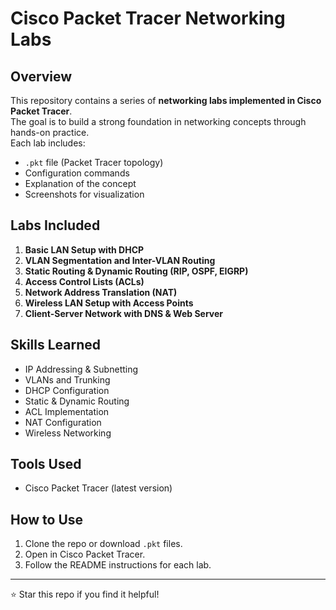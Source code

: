 # Cisco Packet Tracer Networking Labs

## Overview
This repository contains a series of **networking labs implemented in Cisco Packet Tracer**.  
The goal is to build a strong foundation in networking concepts through hands-on practice.  
Each lab includes:
- `.pkt` file (Packet Tracer topology)
- Configuration commands
- Explanation of the concept
- Screenshots for visualization

## Labs Included
1. **Basic LAN Setup with DHCP**
2. **VLAN Segmentation and Inter-VLAN Routing**
3. **Static Routing & Dynamic Routing (RIP, OSPF, EIGRP)**
4. **Access Control Lists (ACLs)**
5. **Network Address Translation (NAT)**
6. **Wireless LAN Setup with Access Points**
7. **Client-Server Network with DNS & Web Server**

## Skills Learned
- IP Addressing & Subnetting
- VLANs and Trunking
- DHCP Configuration
- Static & Dynamic Routing
- ACL Implementation
- NAT Configuration
- Wireless Networking

## Tools Used
- Cisco Packet Tracer (latest version)

## How to Use
1. Clone the repo or download `.pkt` files.
2. Open in Cisco Packet Tracer.
3. Follow the README instructions for each lab.

---

⭐ Star this repo if you find it helpful!
